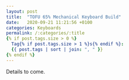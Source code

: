 ```yaml
---
layout: post
title:  "TOFU 65% Mechanical Keyboard Build"
date:   2020-09-21 11:21:56 +0100
categories: Keyboards
permalink: /:categories/:title
{% if post.tags.size > 0 %}
  Tag{% if post.tags.size > 1 %}s{% endif %}:
  {{ post.tags | sort | join: ", " }}
{% endif %}
---
```


Details to come.
